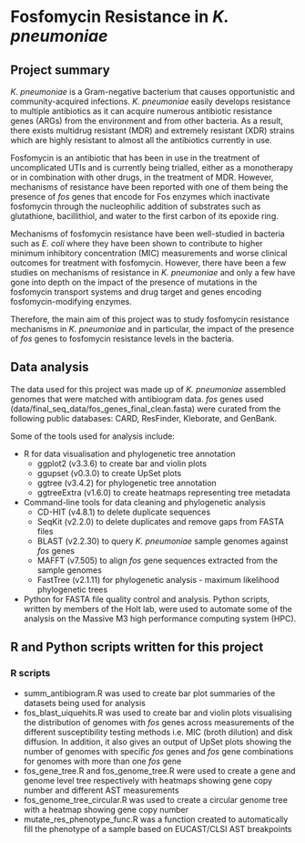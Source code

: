 # Fosfomycin Resistance in *K. pneumoniae* 
## Project summary
*K. pneumoniae* is a Gram-negative bacterium that causes opportunistic and community-acquired infections. *K. pneumoniae* easily develops resistance to multiple antibiotics as it can acquire numerous antibiotic resistance genes (ARGs) from the environment and from other bacteria. As a result, there exists multidrug resistant (MDR) and extremely resistant (XDR) strains which are highly resistant to almost all the antibiotics currently in use.

Fosfomycin is an antibiotic that has been in use in the treatment of uncomplicated UTIs and is currently being trialled, either as a monotherapy or in combination with other drugs, in the treatment of MDR. However, mechanisms of resistance have been reported with one of them being the presence of *fos* genes that encode for Fos enzymes which inactivate fosfomycin through the nucleophilic addition of substrates such as glutathione, bacillithiol, and water to the first carbon of its epoxide ring.  

Mechanisms of fosfomycin resistance have been well-studied in bacteria such as *E. coli* where they have been shown to contribute to higher minimum inhibitory concentration (MIC) measurements and worse clinical outcomes for treatment with fosfomycin. However, there have been a few studies on mechanisms of resistance in *K. pneumoniae* and only a few have gone into depth on the impact of the presence of mutations in the fosfomycin transport systems and drug target and genes encoding fosfomycin-modifying enzymes.

Therefore, the main aim of this project was to study fosfomycin resistance mechanisms in *K. pneumoniae* and in particular, the impact of the presence of *fos* genes to fosfomycin resistance levels in the bacteria.  

## Data analysis
The data used for this project was made up of *K. pneumoniae* assembled genomes that were matched with antibiogram data. *fos* genes used (data/final_seq_data/fos_genes_final_clean.fasta) were curated from the following public databases: CARD, ResFinder, Kleborate, and GenBank. 

Some of the tools used for analysis include:
* R for data visualisation and phylogenetic tree annotation
  + ggplot2 (v3.3.6) to create bar and violin plots
  + ggupset (v0.3.0) to create UpSet plots
  + ggtree (v3.4.2) for phylogenetic tree annotation
  + ggtreeExtra (v1.6.0) to create heatmaps representing tree metadata
* Command-line tools for data cleaning and phylogenetic analysis
  + CD-HIT (v4.8.1) to delete duplicate sequences
  + SeqKit (v2.2.0) to delete duplicates and remove gaps from FASTA files
  + BLAST (v2.2.30) to query *K. pneumoniae* sample genomes against *fos* genes
  + MAFFT (v7.505) to align *fos* gene sequences extracted from the sample genomes
  + FastTree (v2.1.11) for phylogenetic analysis - maximum likelihood phylogenetic trees
* Python for FASTA file quality control and analysis. Python scripts, written by members of the Holt lab, were used to automate some of the analysis on the Massive M3  high performance computing system (HPC).

## R and Python scripts written for this project
### R scripts
* summ_antibiogram.R was used to create bar plot summaries of the datasets being used for analysis
* fos_blast_uiquehits.R was used to create bar and violin plots visualising the distribution of genomes with *fos* genes across measurements of the different susceptibility testing methods i.e. MIC (broth dilution) and disk diffusion. In addition, it also gives an output of UpSet plots showing the number of genomes with specific *fos* genes and *fos* gene combinations for genomes with more than one *fos* gene
* fos_gene_tree.R and fos_genome_tree.R were used to create a gene and genome level tree respectively with heatmaps showing gene copy number and different AST measurements 
* fos_genome_tree_circular.R was used to create a circular genome tree with a heatmap showing gene copy number
* mutate_res_phenotype_func.R was a function created to automatically fill the phenotype of a sample based on EUCAST/CLSI AST breakpoints 
